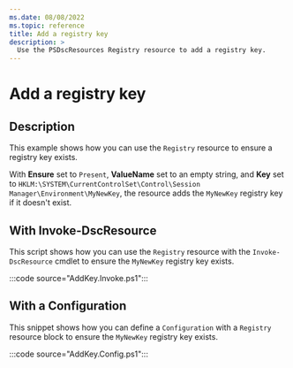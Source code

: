 ```yaml
---
ms.date: 08/08/2022
ms.topic: reference
title: Add a registry key
description: >
  Use the PSDscResources Registry resource to add a registry key.
---
```


# Add a registry key

## Description

This example shows how you can use the `Registry` resource to ensure a registry key exists.

With **Ensure** set to `Present`, **ValueName** set to an empty string, and **Key** set to
`HKLM:\SYSTEM\CurrentControlSet\Control\Session Manager\Environment\MyNewKey`, the resource adds the
`MyNewKey` registry key if it doesn't exist.

## With Invoke-DscResource

This script shows how you can use the `Registry` resource with the `Invoke-DscResource` cmdlet to
ensure the `MyNewKey` registry key exists.

:::code source="AddKey.Invoke.ps1":::

## With a Configuration

This snippet shows how you can define a `Configuration` with a `Registry` resource block to ensure
the `MyNewKey` registry key exists.

:::code source="AddKey.Config.ps1":::
